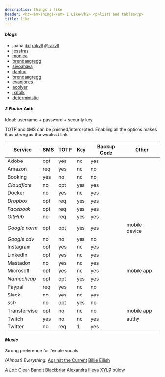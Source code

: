 ```yaml
---
description: things i like
header: <h2><em>Things</em> I Like</h2> <p>lists and tables</p>
title: like
---
```


#### _blogs_

- jaana [jbd](https://jbd.dev) [rakyll](https://rakyll.org) [@rakyll](https://medium.com/@rakyll)
- [jessfraz](https://jess.dev)
- [monica](https://meowni.ca)
- [brendangregg](http://www.brendangregg.com/blog/)
- [sivoahava](https://www.simoahava.com/)
- [danluu](http://danluu.com/)
- [brendangregg](http://www.brendangregg.com/blog/)
- [evanjones](https://www.evanjones.ca/chronological.html)
- [acolyer](https://blog.acolyer.org/)
- [jxnblk](https://jxnblk.com/blog)
- [deterministic](https://deterministic.space/)

#### _2 Factor_ Auth

Ideal: username + password + security key.

TOTP and SMS can be phished/intercepted.
Enabling all the options makes it as strong as the weakest link

| Service       | SMS | TOTP | Key | Backup Code | Other         |
| ------------- | --- | ---- | --- | ----------- | ------------- |
| Adobe         | opt | yes  | no  | yes         |               |
| Amazon        | req | yes  | no  | no          |               |
| Booking       | yes | no   | no  | no          |               |
| _Cloudflare_  | no  | opt  | yes | yes         |               |
| Docker        | no  | yes  | no  | yes         |               |
| _Dropbox_     | opt | req  | yes | yes         |               |
| _Facebook_    | opt | req  | yes | yes         |               |
| _GitHub_      | no  | req  | yes | yes         |               |
| _Google norm_ | opt | opt  | yes | yes         | mobile device |
| _Google adv_  | no  | no   | yes | no          |               |
| Instagram     | opt | yes  | no  | yes         |               |
| LinkedIn      | opt | yes  | no  | yes         |               |
| Mastadon      | no  | yes  | no  | yes         |               |
| Microsoft     | opt | yes  | no  | yes         | mobile app    |
| _Namecheap_   | opt | opt  | yes | yes         |               |
| Paypal        | req | yes  | no  | no          |               |
| Slack         | no  | yes  | no  | yes         |               |
| _ssh_         | no  | opt  | yes | no          |               |
| Transferwise  | opt | no   | no  | no          | mobile app    |
| Twitch        | yes | no   | no  | yes         | authy         |
| Twitter       | no  | req  | 1   | yes         |               |

#### _Music_

Strong preference for female vocals

_(Almost) Everything:_
[Against the Current](https://www.youtube.com/user/againstthecurrentNY)
[Billie Eilish](https://www.youtube.com/channel/UCiGm_E4ZwYSHV3bcW1pnSeQ)

_A Lot:_
[Clean Bandit](https://www.youtube.com/channel/UCvhQPdeTHzIRneScV8MIocg)
[Blackbriar](https://www.youtube.com/channel/UCjR-qXRBNkysQ0Threo1Bfg)
[Alexandra Ilieva](https://www.youtube.com/channel/UCWMzQclmvnyZK-jXMuFjdmQ)
[XYLØ](https://www.youtube.com/channel/UCjGluI_WgtTXBTQDDtNcCVw)
[bülow](https://www.youtube.com/channel/UC-hp6SaSjmy2_30BxNNQ4gQ)
